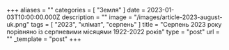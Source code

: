 +++
aliases = ""
categories = [ "Земля" ]
date = 2023-01-03T10:00:00.000Z
description = ""
image = "/images/article-2023-august-uk.png"
tags = [ "2023", "клiмат", "серпень" ]
title = "Серпень 2023 року порівняно із серпневими місяцями 1922-2022 років"
type = "post"
url = ""
_template = "post"
+++

